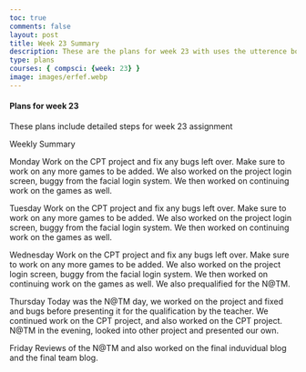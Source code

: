```yaml
---
toc: true
comments: false
layout: post
title: Week 23 Summary
description: These are the plans for week 23 with uses the utterence bot
type: plans
courses: { compsci: {week: 23} }
image: images/erfef.webp
---
```



#### Plans for week 23
These plans include detailed steps for week 23 assignment

Weekly Summary

Monday
Work on the CPT project and fix any bugs left over. Make sure to work on any more games to be added. We also worked on the project login screen, buggy from the facial login system. We then worked on continuing work on the games as well.

Tuesday
Work on the CPT project and fix any bugs left over. Make sure to work on any more games to be added. We also worked on the project login screen, buggy from the facial login system. We then worked on continuing work on the games as well.

Wednesday
Work on the CPT project and fix any bugs left over. Make sure to work on any more games to be added. We also worked on the project login screen, buggy from the facial login system. We then worked on continuing work on the games as well. We also prequalified for the N@TM.

Thursday
Today was the N@TM day, we worked on the project and fixed and bugs before presenting it for the qualification by the teacher. We continued work on the CPT project, and also worked on the CPT project. N@TM in the evening, looked into other project and presented our own.

Friday
Reviews of the N@TM and also worked on the final induvidual blog and the final team blog.

